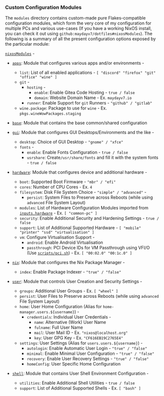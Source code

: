 ### Custom Configuration Modules

The `modules` directory contains custom-made pure Flakes-compatible configuration modules, which form the very core of my configuration for multiple PCs and various use-cases (If you have a working NixOS install, you can check it out using `github:maydayv7/dotfiles#nixosModules`). The following is a summary of all the present configuration options exposed by the particular module:

[`nixosModules`](./default.nix) -

- [`apps`](./apps): Module that configures various apps and/or environments -

  - `list`: List of all enabled applications - `[ "discord" "firefox" "git" "office" "wine" ]`
  - `git` -
    - `hosting` -
      - `enable`: Enable Gitea Code Hosting - `true / false`
      - `domain`: Website Domain Name - Ex. `maydayv7.io`
    - `runner`: Enable Support for `git` Runners - `"github" / "gitlab"`
  - `wine.package`: Package to use for `wine` - Ex. `pkgs.wineWowPackages.staging`

- [`base`](./base): Module that contains the base common/shared configuration

- [`gui`](./gui): Module that configures GUI Desktops/Environments and the like -

  - `desktop`: Choice of GUI Desktop - `"gnome" / "xfce"`
  - `fonts` -
    - `enable`: Enable Fonts Configuration - `true / false`
    - `usrshare`: Create`/usr/share/fonts` and fill it with the system fonts - `true / false`

- [`hardware`](./hardware): Module that configures device and additional hardware -

  - `boot`: Supported Boot Firmware - `"mbr" / "efi"`
  - `cores`: Number of CPU Cores - Ex. `4`
  - `filesystem`: Disk File System Choice - `"simple" / "advanced"` -
    - `persist`: System Files to Preserve across Reboots (while using `advanced` File System Layout)
  - `modules`: List of Hardware Configuration Modules imported from [`inputs.hardware`](https://github.com/nixos/nixos-hardware) - Ex. `[ "common-pc" ]`
  - `security`: Enable Additional Security and Hardening Settings - `true / false`
  - `support`: List of Additional Supported Hardware - `[ "mobile" "printer" "ssd" "virtualisation" ]`
  - `vm`: Configure Virtualisation Support -
    - `android`: Enable Android Virtualisation
    - `passthrough`: PCI Device IDs for VM Passthrough using VFI/O (Use [`scripts/pci.sh`](../scripts/pci.sh)) - Ex. `[ "00:02.0" "00:1c.0" ]`

- [`nix`](./nix): Module that configures the Nix Package Manager -

  - `index`: Enable Package Indexer - `"true" / "false"`

- [`user`](./user): Module that controls User Creation and Security Settings -

  - `groups`: Additional User Groups - Ex. `[ "wheel" ]`
  - `persist`: User Files to Preserve across Reboots (while using `advanced` File System Layout)
  - `home`: User Home Configuration (Alias for `home-manager.users.${username}`) -
    - `credentials`: Individual User Credentials -
      - `name`: Alternative (Work) User Name
      - `fulname`: Full User Name
      - `mail`: User Mail ID - Ex. `"nixos@localhost.org"`
      - `key`: User GPG Key - Ex. `"CF616EB19C2765E4"`
  - `settings`: User Settings (Alias for `users.users.${username}`) -
    - `autologin`: Enable Automatic User Login - `"true" / "false"`
    - `minimal`: Enable Minimal User Configuration - `"true" / "false"`
    - `recovery`: Enable User Recovery Settings - `"true" / "false"`
    - `homeConfig`: User Specific Home Configuration

- [`shell`](./shell): Module that contains User Shell Environment Configuration -
  - `utilities`: Enable Additional Shell Utilities - `true / false`
  - `support`: List of Additional Supported Shells - Ex. `[ "bash" ]`
